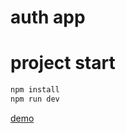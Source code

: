 # auth app

# project start

```jsx
npm install
npm run dev
```

[demo](https://nextjs-authprocess-authapp.vercel.app/login)
